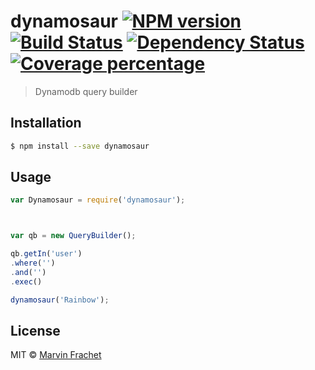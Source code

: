 # dynamosaur [![NPM version][npm-image]][npm-url] [![Build Status][travis-image]][travis-url] [![Dependency Status][daviddm-image]][daviddm-url] [![Coverage percentage][coveralls-image]][coveralls-url]
> Dynamodb query builder

## Installation

```sh
$ npm install --save dynamosaur
```

## Usage

```js
var Dynamosaur = require('dynamosaur');



var qb = new QueryBuilder();

qb.getIn('user')
.where('')
.and('')
.exec()

dynamosaur('Rainbow');
```
## License

MIT © [Marvin Frachet](http://marvinfrachet.com)


[npm-image]: https://badge.fury.io/js/dynamosaur.svg
[npm-url]: https://npmjs.org/package/dynamosaur
[travis-image]: https://travis-ci.org/Skahrz/dynamosaur.svg?branch=master
[travis-url]: https://travis-ci.org/Skahrz/dynamosaur
[daviddm-image]: https://david-dm.org/Skahrz/dynamosaur.svg?theme=shields.io
[daviddm-url]: https://david-dm.org/Skahrz/dynamosaur
[coveralls-image]: https://coveralls.io/repos/Skahrz/dynamosaur/badge.svg
[coveralls-url]: https://coveralls.io/r/Skahrz/dynamosaur
